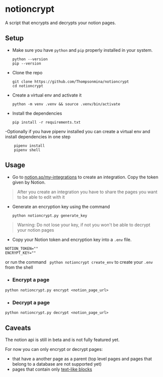 
# notioncrypt


A script that encrypts and decrypts your notion pages.

## Setup

- Make sure you have `python` and `pip` properly installed in your system.

    ```shell
    python --version
    pip --version
    ```

- Clone the repo

    ```shell
    git clone https://github.com/Thompsonmina/notioncrypt
    cd notioncrypt
    ```
- Create a virtual env and activate it
    ```
    python -m venv .venv && source .venv/bin/activate
    ```
- Install the dependencies
    ```
    pip install -r requirements.txt
    ```
-Optionally if you have pipenv installed you can create a virtual env and install dependencies in one step
```
    pipenv install
    pipenv shell
```

## Usage

- Go to [notion.so/my-integrations](https://www.notion.so/my-integrations)
to create an integration. Copy the token given by Notion.

> After you create an integration you have to share the pages you want to be able to edit with it

- Generate an encryption key using the command

    ```shell
    python notioncrypt.py generate_key
    ```
> Warning: Do not lose your key, if not you won't be able to decrypt your notion pages

- Copy your Notion token and encryption key into a `.env` file.
```
NOTION_TOKEN=""
ENCRYPT_KEY=""
```
or run the command ` python notioncrypt create_env` to create your `.env` from the shell


- ### Encrypt a page 
```shell
python notioncrypt.py encrypt <notion_page_url>
```

- ### Decrypt a page
```
python notioncrypt.py decrypt <notion_page_url>
```

## Caveats
The notion api is still in beta and is not fully featured yet.

For now you can only encrypt or decrypt pages:
- that have a another page as a parent (top level pages and pages that belong to a database are not supported yet)
- pages that contain only [text-like blocks](https://developers.notion.com/reference/block)
